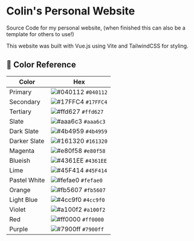 # Colin's Personal Website

Source Code for my personal website, (when finished this can also be a template for others to use!)

This website was built with Vue.js using Vite and TailwindCSS for styling.

## 🎨 Color Reference

| Color        | Hex                                                                |
| ------------ | ------------------------------------------------------------------ |
| Primary      | ![#040112](https://via.placeholder.com/10/040112?text=+) `#040112` |
| Secondary    | ![#17FFC4](https://via.placeholder.com/10/17FFC4?text=+) `#17FFC4` |
| Tertiary     | ![#ffd627](https://via.placeholder.com/10/ffd627?text=+) `#ffd627` |
| Slate        | ![#aaa6c3](https://via.placeholder.com/10/aaa6c3?text=+) `#aaa6c3` |
| Dark Slate   | ![#4b4959](https://via.placeholder.com/10/4b4959?text=+) `#4b4959` |
| Darker Slate | ![#161320](https://via.placeholder.com/10/161320?text=+) `#161320` |
| Magenta      | ![#e80f58](https://via.placeholder.com/10/e80f58?text=+) `#e80f58` |
| Blueish      | ![#4361EE](https://via.placeholder.com/10/4361EE?text=+) `#4361EE` |
| Lime         | ![#45F414](https://via.placeholder.com/10/45F414?text=+) `#45F414` |
| Pastel White | ![#fefae0](https://via.placeholder.com/10/fefae0?text=+) `#fefae0` |
| Orange       | ![#fb5607](https://via.placeholder.com/10/fb5607?text=+) `#fb5607` |
| Light Blue   | ![#4cc9f0](https://via.placeholder.com/10/4cc9f0?text=+) `#4cc9f0` |
| Violet       | ![#a100f2](https://via.placeholder.com/10/a100f2?text=+) `#a100f2` |
| Red          | ![#ff0000](https://via.placeholder.com/10/ff0000?text=+) `#ff0000` |
| Purple       | ![#7900ff](https://via.placeholder.com/10/7900ff?text=+) `#7900ff` |
